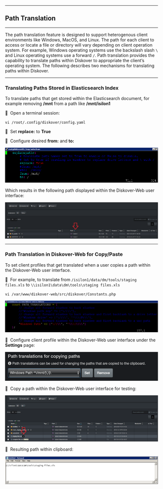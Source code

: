 ___
## Path Translation
___

The path translation feature is designed to support heterogenous client environments like Windows, MacOS, and Linux. The path for each client to access or locate a file or directory will vary depending on client operation system. For example, Windows operating systems use the backslash slash `\` and Linux operating systems use a forward `/`. Path translation provides the capability to translate paths within Diskover to appropriate the client’s operating system. The following describes two mechanisms for translating paths within Diskover.

___
### Translating Paths Stored in Elasticsearch Index

To translate paths that get stored within the Elasticsearch document, for example removing **/mnt** from a path like **/mnt/isilon1**

🔴 &nbsp;Open a terminal session:
```
vi /root/.config/diskover/config.yaml
```

🔴 &nbsp;Set **replace:** to **True**

🔴 &nbsp;Configure desired **from:** and **to:**

![Image: Enabling Paths Translation](images/image_paths_translation_config_from_and_to.png)

Which results in the following path displayed within the Diskover-Web user interface:

![Image: Path Translation Displayed in User Interface](images/image_paths_translation_search_results_pane_path_column.png)

___
### Path Translation in Diskover-Web for Copy/Paste

To set client profiles that get translated when a user copies a path within the Diskover-Web user interface. 

🔴 &nbsp;For example, to translate from `/isilon1/data/dm/tools/staging files.xls` to `\\isilon1\data\dm\tools\staging files.xls`
```
vi /var/www/diskover-web/src/diskover/Constants.php
```

![Image: Paths Translation Settings](images/image_paths_translation_settings_in_terminal.png)

🔴 &nbsp;Configure client profile within the Diskover-Web user interface under the **Settings** page:

<img src="images/image_paths_translation_settings_in_diskover_ui.png" width="600">

🔴 &nbsp;Copy a path within the Diskover-Web user interface for testing:

![Image: Pasted Path Within Clipboard](images/image_paths_translation_copy_path_from_diskover_ui.png)

🔴 &nbsp;Resulting path within clipboard:

![Image: Pasted Path Within Clipboard](images/image_paths_translation_paste_path_in_clipboard.png)
